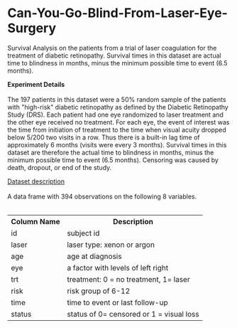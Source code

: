 # Can-You-Go-Blind-From-Laser-Eye-Surgery
Survival Analysis on the patients from a trial of laser coagulation for the treatment of diabetic retinopathy. Survival times in this dataset are actual time to blindness in months, minus the minimum possible time to event (6.5 months).

**Experiment Details**
<br><br>
The 197 patients in this dataset were a 50% random sample of the patients with "high-risk" diabetic retinopathy as defined by the Diabetic Retinopathy Study (DRS). Each patient had one eye randomized to laser treatment and the other eye received no treatment. For each eye, the event of interest was the time from initiation of treatment to the time when visual acuity dropped below 5/200 two visits in a row. Thus there is a built-in lag time of approximately 6 months (visits were every 3 months). Survival times in this dataset are therefore the actual time to blindness in months, minus the minimum possible time to event (6.5 months). Censoring was caused by death, dropout, or end of the study.

<u>Dataset description</u>
<br><br>
A data frame with 394 observations on the following 8 variables.
<br><br>
<table>
<tr><th>Column Name</th><th>Description</th></tr>
<tr><td>id</td><td>subject id</td></tr>
<tr><td>laser</td><td>laser type: xenon or argon</td></tr>
<tr><td>age</td><td>age at diagnosis</td></tr>
<tr><td>eye</td><td>a factor with levels of left right</td></tr>
<tr><td>trt</td><td>treatment: 0 = no treatment, 1= laser</td></tr>
<tr><td>risk</td><td>risk group of 6-12</td></tr>
<tr><td>time</td><td>time to event or last follow-up</td></tr>
<tr><td>status</td><td>status of 0= censored or 1 = visual loss</td></tr>
</table>

